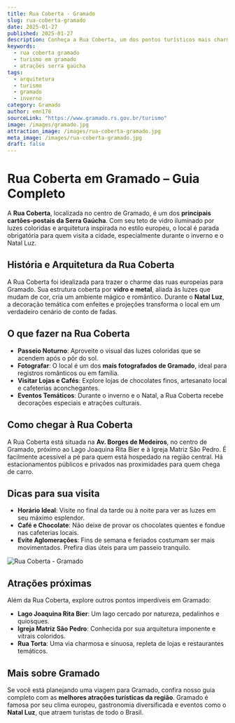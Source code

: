 ```yaml
---
title: Rua Coberta - Gramado
slug: rua-coberta-gramado
date: 2025-01-27
published: 2025-01-27
description: Conheça a Rua Coberta, um dos pontos turísticos mais charmosos e encantadores de Gramado.
keywords:
  - rua coberta gramado
  - turismo em gramado
  - atrações serra gaúcha
tags:
  - arquitetura
  - turismo
  - gramado
  - inverno
category: Gramado
author: emn178
sourceLink: "https://www.gramado.rs.gov.br/turismo"
image: /images/gramado.jpg  
attraction_image: /images/rua-coberta-gramado.jpg  
meta_image: /images/rua-coberta-gramado.jpg  
draft: false
---
```


# Rua Coberta em Gramado – Guia Completo

A **Rua Coberta**, localizada no centro de Gramado, é um dos **principais cartões-postais da Serra Gaúcha**. Com seu teto de vidro iluminado por luzes coloridas e arquitetura inspirada no estilo europeu, o local é parada obrigatória para quem visita a cidade, especialmente durante o inverno e o Natal Luz.

## História e Arquitetura da Rua Coberta

A Rua Coberta foi idealizada para trazer o charme das ruas europeias para Gramado. Sua estrutura coberta por **vidro e metal**, aliada às luzes que mudam de cor, cria um ambiente mágico e romântico. Durante o **Natal Luz**, a decoração temática com enfeites e projeções transforma o local em um verdadeiro cenário de conto de fadas.

## O que fazer na Rua Coberta

- **Passeio Noturno**: Aproveite o visual das luzes coloridas que se acendem após o pôr do sol.
- **Fotografar**: O local é um dos **mais fotografados de Gramado**, ideal para registros românticos ou em família.
- **Visitar Lojas e Cafés**: Explore lojas de chocolates finos, artesanato local e cafeterias aconchegantes.
- **Eventos Temáticos**: Durante o inverno e o Natal, a Rua Coberta recebe decorações especiais e atrações culturais.

## Como chegar à Rua Coberta

A Rua Coberta está situada na **Av. Borges de Medeiros**, no centro de Gramado, próximo ao Lago Joaquina Rita Bier e à Igreja Matriz São Pedro. É facilmente acessível a pé para quem está hospedado na região central. Há estacionamentos públicos e privados nas proximidades para quem chega de carro.

## Dicas para sua visita

- **Horário Ideal**: Visite no final da tarde ou à noite para ver as luzes em seu máximo esplendor.
- **Café e Chocolate**: Não deixe de provar os chocolates quentes e fondue nas cafeterias locais.
- **Evite Aglomerações**: Fins de semana e feriados costumam ser mais movimentados. Prefira dias úteis para um passeio tranquilo.

![Rua Coberta - Gramado](/images/rua-coberta-gramado.jpg)

## Atrações próximas

Além da Rua Coberta, explore outros pontos imperdíveis em Gramado:

- **Lago Joaquina Rita Bier**: Um lago cercado por natureza, pedalinhos e quiosques.
- **Igreja Matriz São Pedro**: Conhecida por sua arquitetura imponente e vitrais coloridos.
- **Rua Torta**: Uma via charmosa e sinuosa, repleta de lojas e restaurantes temáticos.

## Mais sobre Gramado

Se você está planejando uma viagem para Gramado, confira nosso guia completo com as **melhores atrações turísticas da região**. Gramado é famosa por seu clima europeu, gastronomia diversificada e eventos como o **Natal Luz**, que atraem turistas de todo o Brasil.